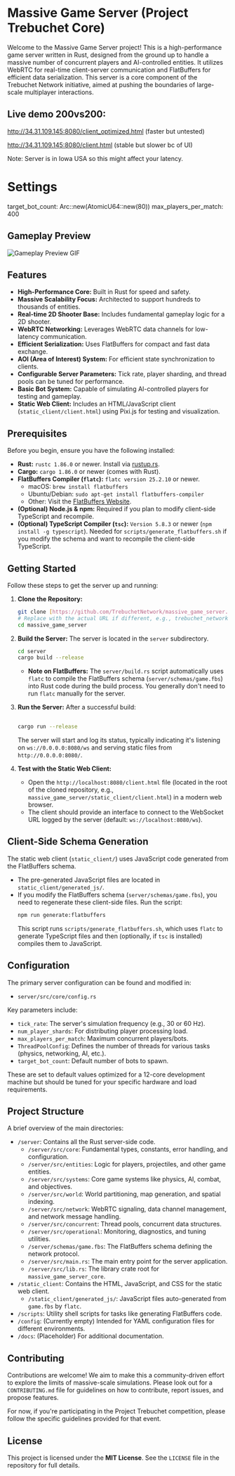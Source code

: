 # Massive Game Server (Project Trebuchet Core)

Welcome to the Massive Game Server project! This is a high-performance game server written in Rust, designed from the ground up to handle a massive number of concurrent players and AI-controlled entities. It utilizes WebRTC for real-time client-server communication and FlatBuffers for efficient data serialization. This server is a core component of the Trebuchet Network initiative, aimed at pushing the boundaries of large-scale multiplayer interactions.

## Live demo 200vs200: 

http://34.31.109.145:8080/client_optimized.html (faster but untested)

http://34.31.109.145:8080/client.html (stable but slower bc of UI)


Note: Server is in Iowa USA so this might affect your latency. 

# Settings 
target_bot_count: Arc::new(AtomicU64::new(80))
max_players_per_match: 400


## Gameplay Preview
![Gameplay Preview GIF](massive_game_server_demo.gif)




## Features

* **High-Performance Core:** Built in Rust for speed and safety.
* **Massive Scalability Focus:** Architected to support hundreds to thousands of entities.
* **Real-time 2D Shooter Base:** Includes fundamental gameplay logic for a 2D shooter.
* **WebRTC Networking:** Leverages WebRTC data channels for low-latency communication.
* **Efficient Serialization:** Uses FlatBuffers for compact and fast data exchange.
* **AOI (Area of Interest) System:** For efficient state synchronization to clients.
* **Configurable Server Parameters:** Tick rate, player sharding, and thread pools can be tuned for performance.
* **Basic Bot System:** Capable of simulating AI-controlled players for testing and gameplay.
* **Static Web Client:** Includes an HTML/JavaScript client (`static_client/client.html`) using Pixi.js for testing and visualization.

## Prerequisites

Before you begin, ensure you have the following installed:

* **Rust:** `rustc 1.86.0` or newer. Install via [rustup.rs](https://rustup.rs/).
* **Cargo:** `cargo 1.86.0` or newer (comes with Rust).
* **FlatBuffers Compiler (`flatc`):** `flatc version 25.2.10` or newer.
    * macOS: `brew install flatbuffers`
    * Ubuntu/Debian: `sudo apt-get install flatbuffers-compiler`
    * Other: Visit the [FlatBuffers Website](https://google.github.io/flatbuffers/).
* **(Optional) Node.js & npm:** Required if you plan to modify client-side TypeScript and recompile.
* **(Optional) TypeScript Compiler (`tsc`):** `Version 5.8.3` or newer (`npm install -g typescript`). Needed for `scripts/generate_flatbuffers.sh` if you modify the schema and want to recompile the client-side TypeScript.

## Getting Started

Follow these steps to get the server up and running:

1.  **Clone the Repository:**
    ```bash
    git clone [https://github.com/TrebuchetNetwork/massive_game_server.git](https://github.com/TrebuchetNetwork/massive_game_server.git) 
    # Replace with the actual URL if different, e.g., trebuchet_network
    cd massive_game_server 
    ```

2.  **Build the Server:**
    The server is located in the `server` subdirectory.
    ```bash
    cd server
    cargo build --release
    ```
    * **Note on FlatBuffers:** The `server/build.rs` script automatically uses `flatc` to compile the FlatBuffers schema (`server/schemas/game.fbs`) into Rust code during the build process. You generally don't need to run `flatc` manually for the server.

3.  **Run the Server:**
    After a successful build:
    ```bash
     
    cargo run --release
    ```
    The server will start and log its status, typically indicating it's listening on `ws://0.0.0.0:8080/ws` and serving static files from `http://0.0.0.0:8080/`.

4.  **Test with the Static Web Client:**
    * Open the `http://localhost:8080/client.html` file (located in the root of the cloned repository, e.g., `massive_game_server/static_client/client.html`) in a modern web browser.
    * The client should provide an interface to connect to the WebSocket URL logged by the server (default: `ws://localhost:8080/ws`).

## Client-Side Schema Generation

The static web client (`static_client/`) uses JavaScript code generated from the FlatBuffers schema.
* The pre-generated JavaScript files are located in `static_client/generated_js/`.
* If you modify the FlatBuffers schema (`server/schemas/game.fbs`), you need to regenerate these client-side files. Run the script:
    ```bash
    npm run generate:flatbuffers
    ```
    This script runs `scripts/generate_flatbuffers.sh`, which uses `flatc` to generate TypeScript files and then (optionally, if `tsc` is installed) compiles them to JavaScript.

## Configuration

The primary server configuration can be found and modified in:
* `server/src/core/config.rs`

Key parameters include:
* `tick_rate`: The server's simulation frequency (e.g., 30 or 60 Hz).
* `num_player_shards`: For distributing player processing load.
* `max_players_per_match`: Maximum concurrent players/bots.
* `ThreadPoolConfig`: Defines the number of threads for various tasks (physics, networking, AI, etc.).
* `target_bot_count`: Default number of bots to spawn.

These are set to default values optimized for a 12-core development machine but should be tuned for your specific hardware and load requirements.

## Project Structure

A brief overview of the main directories:

* `/server`: Contains all the Rust server-side code.
    * `/server/src/core`: Fundamental types, constants, error handling, and configuration.
    * `/server/src/entities`: Logic for players, projectiles, and other game entities.
    * `/server/src/systems`: Core game systems like physics, AI, combat, and objectives.
    * `/server/src/world`: World partitioning, map generation, and spatial indexing.
    * `/server/src/network`: WebRTC signaling, data channel management, and network message handling.
    * `/server/src/concurrent`: Thread pools, concurrent data structures.
    * `/server/src/operational`: Monitoring, diagnostics, and tuning utilities.
    * `/server/schemas/game.fbs`: The FlatBuffers schema defining the network protocol.
    * `/server/src/main.rs`: The main entry point for the server application.
    * `/server/src/lib.rs`: The library crate root for `massive_game_server_core`.
* `/static_client`: Contains the HTML, JavaScript, and CSS for the static web client.
    * `/static_client/generated_js/`: JavaScript files auto-generated from `game.fbs` by `flatc`.
* `/scripts`: Utility shell scripts for tasks like generating FlatBuffers code.
* `/config`: (Currently empty) Intended for YAML configuration files for different environments.
* `/docs`: (Placeholder) For additional documentation.

## Contributing

Contributions are welcome! We aim to make this a community-driven effort to explore the limits of massive-scale simulations. Please look out for a `CONTRIBUTING.md` file for guidelines on how to contribute, report issues, and propose features.

For now, if you're participating in the Project Trebuchet competition, please follow the specific guidelines provided for that event.

## License

This project is licensed under the **MIT License**. See the `LICENSE` file in the repository for full details.

